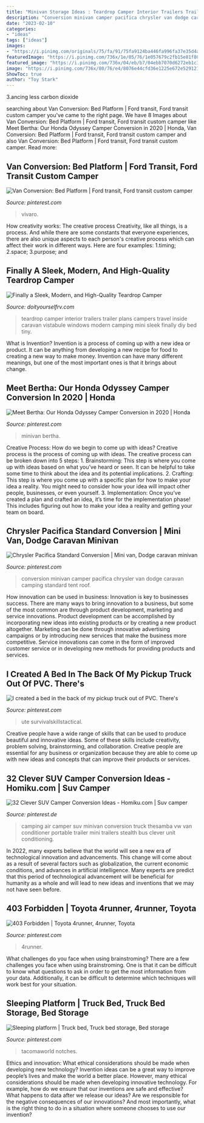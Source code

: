 ```yaml
---
title: "Minivan Storage Ideas : Teardrop Camper Interior Trailers Trailer Plans Campers Travel Inside Caravan Vistabule Windows Modern Camping Mini Sleek Finally Diy Bed Tiny"
description: "Conversion minivan camper pacifica chrysler van dodge caravan camping standard tent roof"
date: "2023-02-10"
categories:
- "ideas"
tags: ["ideas"]
images:
- "https://i.pinimg.com/originals/75/fa/91/75fa9124ba446fa996fa37e35d4a85e7.jpg"
featuredImage: "https://i.pinimg.com/736x/1e/05/76/1e057679c2fb15e81f80be4873d489e7.jpg"
featured_image: "https://i.pinimg.com/736x/04/eb/b7/04ebb7070d6272eb1c36b6aa99f1f978.jpg"
image: "https://i.pinimg.com/736x/80/76/e4/8076e44cfd36e1225e672e529121e5e4.jpg"
ShowToc: true
author: "Toy Stark"
---
```



3.ancing less carbon dioxide 

	

		
searching about Van Conversion: Bed Platform | Ford transit, Ford transit custom camper you've came to the right page. We have 8 Images about Van Conversion: Bed Platform | Ford transit, Ford transit custom camper like Meet Bertha: Our Honda Odyssey Camper Conversion in 2020 | Honda, Van Conversion: Bed Platform | Ford transit, Ford transit custom camper and also Van Conversion: Bed Platform | Ford transit, Ford transit custom camper. Read more:
		
    
## Van Conversion: Bed Platform | Ford Transit, Ford Transit Custom Camper

<img loading=lazy src="https://i.pinimg.com/736x/04/eb/b7/04ebb7070d6272eb1c36b6aa99f1f978.jpg" onerror="this.onerror=null;this.src='https://tse4.mm.bing.net/th?id=OIP.4cGqmb5STZJQKyYbFX0FXgHaGW&amp;pid=15.1';" alt="Van Conversion: Bed Platform | Ford transit, Ford transit custom camper">

_Source: pinterest.com_

>vivaro. 

	

How creativity works: The creative process
Creativity, like all things, is a process. And while there are some constants that everyone experiences, there are also unique aspects to each person's creative process which can affect their work in different ways. Here are four examples: 1.timing; 2.space; 3.purpose; and 
    
## Finally A Sleek, Modern, And High-Quality Teardrop Camper

<img loading=lazy src="http://www.doityourselfrv.com/wp-content/uploads/2014/10/I-just-love-the-inside-of-this-thing.jpg" onerror="this.onerror=null;this.src='https://tse2.mm.bing.net/th?id=OIP.XexL6JlYm-dNWnyfpQeg6AHaFj&amp;pid=15.1';" alt="Finally a Sleek, Modern, and High-Quality Teardrop Camper">

_Source: doityourselfrv.com_

>teardrop camper interior trailers trailer plans campers travel inside caravan vistabule windows modern camping mini sleek finally diy bed tiny. 

	

What is Invention?
Invention is a process of coming up with a new idea or product. It can be anything from developing a new recipe for food to creating a new way to make money. Invention can have many different meanings, but one of the most important ones is that it brings about change.

    
## Meet Bertha: Our Honda Odyssey Camper Conversion In 2020 | Honda

<img loading=lazy src="https://i.pinimg.com/originals/d1/79/ed/d179ed78898194abbf00a4580ced3746.png" onerror="this.onerror=null;this.src='https://tse3.mm.bing.net/th?id=OIP.oaokpPbC65HFEWUa9c2VJQHaJ3&amp;pid=15.1';" alt="Meet Bertha: Our Honda Odyssey Camper Conversion in 2020 | Honda">

_Source: pinterest.com_

>minivan bertha. 

	

Creative Process: How do we begin to come up with ideas?
Creative process is the process of coming up with ideas. The creative process can be broken down into 5 steps: 1. Brainstorming: This step is where you come up with ideas based on what you’ve heard or seen. It can be helpful to take some time to think about the idea and its potential implications. 2. Crafting: This step is where you come up with a specific plan for how to make your idea a reality. You might need to consider how your idea will impact other people, businesses, or even yourself. 3. Implementation: Once you’ve created a plan and crafted an idea, it’s time for the implementation phase! This includes figuring out how to make your idea a reality and getting your team on board. 
    
## Chrysler Pacifica Standard Conversion | Mini Van, Dodge Caravan Minivan

<img loading=lazy src="https://i.pinimg.com/736x/80/76/e4/8076e44cfd36e1225e672e529121e5e4.jpg" onerror="this.onerror=null;this.src='https://tse2.mm.bing.net/th?id=OIP.0Ffm1xbu1Vm2VGkfoIjslQHaFj&amp;pid=15.1';" alt="Chrysler Pacifica Standard Conversion | Mini van, Dodge caravan minivan">

_Source: pinterest.com_

>conversion minivan camper pacifica chrysler van dodge caravan camping standard tent roof. 

	

How innovation can be used in business:
Innovation is key to businesses success. There are many ways to bring innovation to a business, but some of the most common are through product development, marketing and service innovations. Product development can be accomplished by incorporating new ideas into existing products or by creating a new product altogether. Marketing can be done through innovative advertising campaigns or by introducing new services that make the business more competitive. Service innovations can come in the form of improved customer service or in developing new methods for providing products and services.

    
## I Created A Bed In The Back Of My Pickup Truck Out Of PVC. There&#039;s

<img loading=lazy src="https://i.pinimg.com/originals/75/fa/91/75fa9124ba446fa996fa37e35d4a85e7.jpg" onerror="this.onerror=null;this.src='https://tse1.mm.bing.net/th?id=OIP.RqNFjPjnaa9TuwV5-9-KxgHaEK&amp;pid=15.1';" alt="I created a bed in the back of my pickup truck out of PVC. There&#039;s">

_Source: pinterest.com_

>ute survivalskillstactical. 

	

Creative people have a wide range of skills that can be used to produce beautiful and innovative ideas. Some of these skills include creativity, problem solving, brainstorming, and collaboration. Creative people are essential for any business or organization because they are able to come up with new ideas and concepts that can improve their products or services.

    
## 32 Clever SUV Camper Conversion Ideas - Homiku.com | Suv Camper

<img loading=lazy src="https://i.pinimg.com/736x/1e/05/76/1e057679c2fb15e81f80be4873d489e7.jpg" onerror="this.onerror=null;this.src='https://tse4.mm.bing.net/th?id=OIP.n0jgysah7ozsSyK7rClI0gHaJ3&amp;pid=15.1';" alt="32 Clever SUV Camper Conversion Ideas - Homiku.com | Suv camper">

_Source: pinterest.de_

>camping air camper suv minivan conversion truck thesamba vw van conditioner portable trailer mini trailers stealth bus clever unit conditioning. 

	

In 2022, many experts believe that the world will see a new era of technological innovation and advancements. This change will come about as a result of several factors such as globalization, the current economic conditions, and advances in artificial intelligence. Many experts are predict that this period of technological advancement will be beneficial for humanity as a whole and will lead to new ideas and inventions that we may not have seen before.

    
## 403 Forbidden | Toyota 4runner, 4runner, Toyota

<img loading=lazy src="https://i.pinimg.com/originals/8a/0c/f8/8a0cf86496edaf205b730547bd22a9eb.jpg" onerror="this.onerror=null;this.src='https://tse2.mm.bing.net/th?id=OIP._ctS-Aff1pDDJGO_v4h3ZQHaE9&amp;pid=15.1';" alt="403 Forbidden | Toyota 4runner, 4runner, Toyota">

_Source: pinterest.com_

>4runner. 

	

What challenges do you face when using brainstroming?
There are a few challenges you face when using brainstroming. One is that it can be difficult to know what questions to ask in order to get the most information from your data. Additionally, it can be difficult to determine which techniques will work best for your situation.

    
## Sleeping Platform | Truck Bed, Truck Bed Storage, Bed Storage

<img loading=lazy src="https://i.pinimg.com/originals/e1/ff/82/e1ff82e59311f4f0ac3a7ed1259aad9f.jpg" onerror="this.onerror=null;this.src='https://tse3.mm.bing.net/th?id=OIP.Bk3WgCibq-ho2By6a_5yAwHaFj&amp;pid=15.1';" alt="Sleeping platform | Truck bed, Truck bed storage, Bed storage">

_Source: pinterest.com_

>tacomaworld notches. 

	

Ethics and innovation: What ethical considerations should be made when developing new technology?
Invention ideas can be a great way to improve people’s lives and make the world a better place. However, many ethical considerations should be made when developing innovative technology. For example, how do we ensure that our inventions are safe and effective? What happens to data after we release our ideas? Are we responsible for the negative consequences of our innovations? And most importantly, what is the right thing to do in a situation where someone chooses to use our invention?

